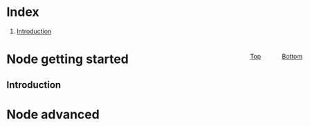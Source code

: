 <head>
<style> 
.top{
position:fixed; 
right:15%; 
top:5%
}
.bottom{
position:fixed; 
right:5%; 
top:5%
}
</style>
</head>


<span id="top"></span>

# Index

1. [Introduction](#introduction)


# Node getting started


<a href="#top" class="top">  Top </a>
<a href="#bottom" class="bottom">  Bottom </a>
<span id="introduction"></span>

## Introduction 


# Node advanced

